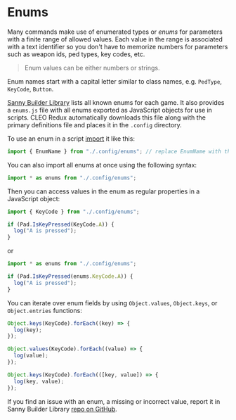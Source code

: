 # Enums

Many commands make use of enumerated types or _enums_ for parameters with a finite range of allowed values. Each value in the range is associated with a text identifier so you don't have to memorize numbers for parameters such as weapon ids, ped types, key codes, etc. 

> Enum values can be either numbers or strings.

Enum names start with a capital letter similar to class names, e.g. `PedType`, `KeyCode`, `Button`. 

[Sanny Builder Library](https://library.sannybuilder.com/) lists all known enums for each game. It also provides a `enums.js` file with all enums exported as JavaScript objects for use in scripts. CLEO Redux automatically downloads this file along with the primary definitions file and places it in the `.config` directory.

To use an enum in a script [import](./imports.md) it like this:

```js
import { EnumName } from "./.config/enums"; // replace EnumName with the actual name
```

You can also import all enums at once using the following syntax:

```js
import * as enums from "./.config/enums";
```

Then you can access values in the enum as regular properties in a JavaScript object:

```js
import { KeyCode } from "./.config/enums";

if (Pad.IsKeyPressed(KeyCode.A)) {
  log("A is pressed");
}
```

or

```js
import * as enums from "./.config/enums";

if (Pad.IsKeyPressed(enums.KeyCode.A)) {
  log("A is pressed");
}
```

You can iterate over enum fields by using `Object.values`, `Object.keys`, or `Object.entries` functions:

```js
Object.keys(KeyCode).forEach((key) => {
  log(key);
});

Object.values(KeyCode).forEach((value) => {
  log(value);
});

Object.keys(KeyCode).forEach(([key, value]) => {
  log(key, value);
});
```


If you find an issue with an enum, a missing or incorrect value, report it in Sanny Builder Library [repo on GitHub](https://github.com/sannybuilder/library).
